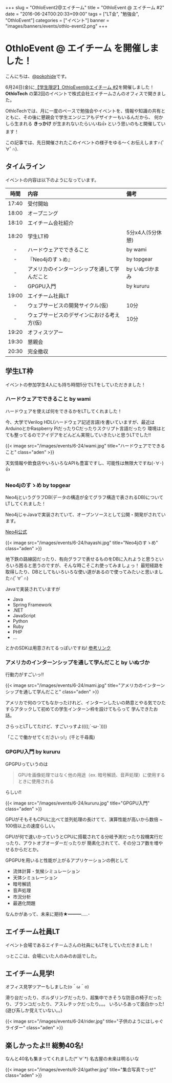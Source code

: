 +++
slug = "OthloEvent2@エイチーム"
title = "OthloEvent @ エイチーム #2"
date = "2016-06-24T00:20:33+09:00"
tags = ["LT会", "勉強会", "OthloEvent"]
categories = ["イベント"]
banner = "images/banners/events/othlo-event2.png"
+++

# OthloEvent @ エイチーム を開催しました！

こんにちは、[@pokohide](https://twitter.com/hyde141421356)です。

6月24日(金)に[【学生限定】OthloEvent@エイチーム #2](http://othlotech.connpass.com/event/32485/)を開催しました！
**OthloTech** の第2回のイベントで株式会社エイチームさんのオフィスで開きました。


OthloTechでは、月に一度のペースで勉強会やイベントを、情報や知識の共有とともに、その後に懇親会で学生エンジニアもデザイナーもいるんだから、
何かしら生まれる **きっかけ** が生まれないたらいいね👍 という思いのもと開催しています！


この記事では、先日開催されたこのイベントの様子をゆる〜くお伝えします∩(ﾟ∀ﾟ∩).

## タイムライン

イベントの内容は以下のようになっています。

|時間|内容|備考|
|:-----:|:-----|:-----|
|17:40|受付開始||
|18:00|オープニング||
|18:10|エイチーム会社紹介||
|18:20|学生LT枠|5分x4人(5分休憩)||
|-|ハードウェアでできること|by wami|
|-|『Neo4jのすゝめ』|by topgear|
|-|アメリカのインターンシップを通して学んだこと|by いぬづかまみ|
|-|GPGPU入門|by kururu|
|19:00|エイチーム社員LT||
|-|ウェブサービスの開発サイクル(仮)|10分|
|-|ウェブサービスのデザインにおける考え方(仮)|10分|
|19:20|オフィスツアー||
|19:30|懇親会||
|20:30|完全撤収||

## 学生LT枠
イベントの参加学生4人にも持ち時間5分でLTをしていただきました！

### ハードウェアでできること by wami

ハードウェアを使えば何をできるかをLTしてくれました！

今、大学でVerilog HDL(ハードウェア記述言語)を書いていますが、最近はArduinoとかRaspberry PiだったりCだったりスクリプト言語だったり
環境はとても整ってるのでアイデアをどんどん実現していきたいと思うLTでした!!

{{< image src="/images/events/6-24/wami.jpg" title="ハードウェアでできること" class="aden" >}}

天気情報や飲食店やいろいろなAPIも豊富ですし、可能性は無限大ですね(･∀･)👍

### Neo4jのすゝめ by topgear

Neo4jというグラフDB(データの構造が全てグラフ構造で表されるDB)についてLTしてくれました！

Neo4jじゃJavaで実装されていて、オープンソースとして公開・開発がされています。

[Neo4j公式](https://neo4j.com/)

{{< image src="/images/events/6-24/hayashi.jpg" title="Neo4jのすゝめ" class="aden" >}}

地下鉄の路線図だったり、有向グラフで表せるものをDBに入れようと思うといろいろ困ると思うのですが、そんな時こそこれ使ってみましょっ！
最短経路を取得したり、DBとしてもいろいろな使い道があるので使ってみたいと思いました∩(ﾟ∀ﾟ∩)

Javaで実装されていますが

- Java
- Spring Framework
- .NET
- JavaScript
- Python
- Ruby
- PHP
- ...

とかのSDKは用意されてるっぽいですね! [参考リンク](https://neo4j.com/developer/language-guides/)

### アメリカのインターンシップを通して学んだこと by いぬづか

行動力がすごいっ!!

{{< image src="/images/events/6-24/mami.jpg" title="アメリカのインターンシップを通して学んだこと" class="aden" >}}

アメリカで何のつてもなかったけれど、インターンしたいの熱意とやる気でひたすらアタックして初めての学生インターン枠を設けてもらって
学んできたお話。

さらっとLTしてたけど、すごいっすよ((((;´･ω･`))))

「ここで働かせてくださいっ!」(千と千尋風)

### GPGPU入門 by kururu

GPGPUっていうのは

> GPUを画像処理ではなく他の用途（ex. 暗号解読、音声処理）に使用するときに使用される

らしい!!

{{< image src="/images/events/6-24/kururu.jpg" title="GPGPU入門" class="aden" >}}

GPUがそもそもCPUに比べて並列処理の長けてて、演算性能が高いから数倍 ~ 100倍以上の速度らしい。

GPUが何で速いかっていうとCPUに搭載されてる分岐予測だったり投機実行だったり、アウトオブオーダーだったりが
簡素化されてて、その分コア数を増やせるからだとか。

GPGPUを用いると性能が上がるアプリケーションの例として

- 流体計算・気候シミュレーション
- 天体シミュレーション
- 暗号解読
- 音声処理
- 市況分析
- 最適化問題

なんかがあって、未来に期待★━━━…‥･

## エイチーム社員LT
イベント会場であるエイチームさんの社員にもLTをしていただきました！

っとここは、会場にいた人のみのお話でした。

## エイチーム見学!

オフィス見学ツアーもしました(o＾ω＾o)

滑り台だったり、ボルダリングだったり、超集中できそうな防音の椅子だったり、ブランコだったり、アスレチックだったり。。。
いろいろあって面白かった!(遊び系しか覚えていない。。)

{{< image src="/images/events/6-24/rider.jpg" title="子供のようにはしゃぐライダー" class="aden" >}}

## 楽しかったよ!! 総勢40名!

なんと40名も集まってくれました(\*´∀`\*)
名古屋の未来は明るいな

{{< image src="/images/events/6-24/gather.jpg" title="集合写真でっせ" class="aden" >}}


